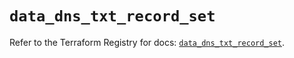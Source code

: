 # `data_dns_txt_record_set`

Refer to the Terraform Registry for docs: [`data_dns_txt_record_set`](https://registry.terraform.io/providers/hashicorp/dns/3.4.0/docs/data-sources/txt_record_set).
